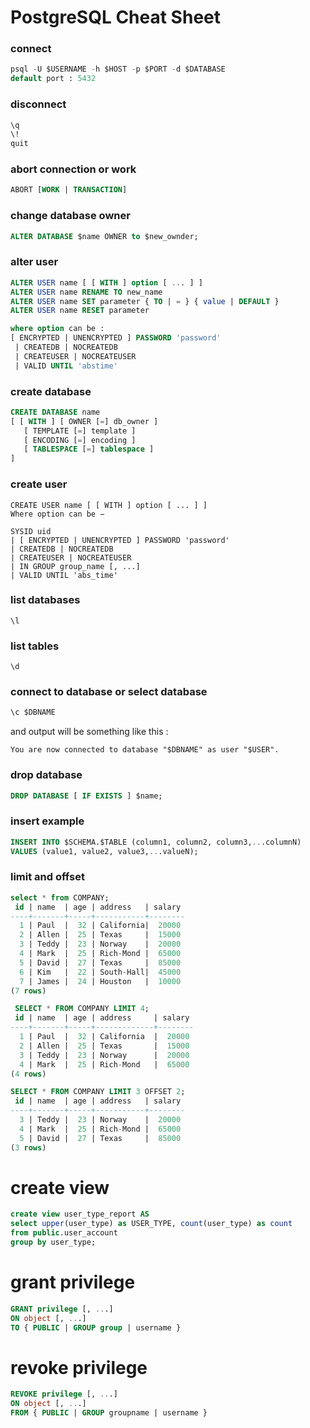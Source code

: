 # PostgreSQL Cheat Sheet

### connect 
```sql
psql -U $USERNAME -h $HOST -p $PORT -d $DATABASE
default port : 5432
```
### disconnect
```sql
\q
\!
quit
```
### abort connection or work
```sql
ABORT [WORK | TRANSACTION]
```
### change database owner
```sql
ALTER DATABASE $name OWNER to $new_ownder;
```
### alter user
```sql
ALTER USER name [ [ WITH ] option [ ... ] ]
ALTER USER name RENAME TO new_name
ALTER USER name SET parameter { TO | = } { value | DEFAULT }
ALTER USER name RESET parameter

where option can be :
[ ENCRYPTED | UNENCRYPTED ] PASSWORD 'password'
 | CREATEDB | NOCREATEDB
 | CREATEUSER | NOCREATEUSER
 | VALID UNTIL 'abstime'
```
### create database 
```sql
CREATE DATABASE name
[ [ WITH ] [ OWNER [=] db_owner ]
   [ TEMPLATE [=] template ]
   [ ENCODING [=] encoding ]
   [ TABLESPACE [=] tablespace ] 
]
```
### create user
```
CREATE USER name [ [ WITH ] option [ ... ] ]
Where option can be −

SYSID uid
| [ ENCRYPTED | UNENCRYPTED ] PASSWORD 'password'
| CREATEDB | NOCREATEDB
| CREATEUSER | NOCREATEUSER
| IN GROUP group_name [, ...]
| VALID UNTIL 'abs_time'
```
### list databases
```
\l
```
### list tables
```
\d
```
### connect to database or select database 
```sql
\c $DBNAME
```
and output will be something like this :
```
You are now connected to database "$DBNAME" as user "$USER".
```

### drop database 
```sql
DROP DATABASE [ IF EXISTS ] $name;
```
### insert example 
```sql
INSERT INTO $SCHEMA.$TABLE (column1, column2, column3,...columnN)
VALUES (value1, value2, value3,...valueN);
```


### limit and offset
````sql
select * from COMPANY;
 id | name  | age | address   | salary
----+-------+-----+-----------+--------
  1 | Paul  |  32 | California|  20000
  2 | Allen |  25 | Texas     |  15000
  3 | Teddy |  23 | Norway    |  20000
  4 | Mark  |  25 | Rich-Mond |  65000
  5 | David |  27 | Texas     |  85000
  6 | Kim   |  22 | South-Hall|  45000
  7 | James |  24 | Houston   |  10000
(7 rows)
````
```sql
 SELECT * FROM COMPANY LIMIT 4;
 id | name  | age | address     | salary
----+-------+-----+-------------+--------
  1 | Paul  |  32 | California  |  20000
  2 | Allen |  25 | Texas       |  15000
  3 | Teddy |  23 | Norway      |  20000
  4 | Mark  |  25 | Rich-Mond   |  65000
(4 rows)
```

```sql
SELECT * FROM COMPANY LIMIT 3 OFFSET 2;
 id | name  | age | address   | salary
----+-------+-----+-----------+--------
  3 | Teddy |  23 | Norway    |  20000
  4 | Mark  |  25 | Rich-Mond |  65000
  5 | David |  27 | Texas     |  85000
(3 rows)
```
# create view
```sql
create view user_type_report AS
select upper(user_type) as USER_TYPE, count(user_type) as count
from public.user_account
group by user_type;
```
# grant privilege
```sql
GRANT privilege [, ...]
ON object [, ...]
TO { PUBLIC | GROUP group | username }
```
# revoke privilege
```sql
REVOKE privilege [, ...]
ON object [, ...]
FROM { PUBLIC | GROUP groupname | username }
```
